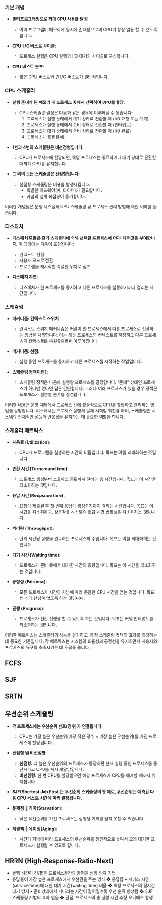 ### 기본 개념

- **멀티프로그래밍으로 최대 CPU 사용률 달성**:
    - 여러 프로그램이 메모리에 동시에 존재함으로써 CPU가 항상 일을 할 수 있도록 합니다.

- **CPU-I/O 버스트 사이클**:
    - 프로세스 실행은 CPU 실행과 I/O 대기의 사이클로 구성됩니다.

- **CPU 버스트 분포**:
    - 짧은 CPU 버스트와 긴 I/O 버스트가 일반적입니다.

### CPU 스케줄러

- **실행 준비가 된 메모리 내 프로세스 중에서 선택하여 CPU를 할당**:
    - CPU 스케줄링 결정은 다음과 같은 경우에 이루어질 수 있습니다:
        1. 프로세스가 실행 상태에서 대기 상태로 전환할 때 (I/O 요청 또는 대기)
        2. 프로세스가 실행 상태에서 준비 상태로 전환할 때 (인터럽트)
        3. 프로세스가 대기 상태에서 준비 상태로 전환할 때 (I/O 완료)
        4. 프로세스가 종료될 때.

- **1번과 4번의 스케줄링은 비선점형입니다**:
    - CPU가 프로세스에 할당되면, 해당 프로세스는 종료하거나 대기 상태로 전환할 때까지 CPU를 유지합니다.

- **그 외의 모든 스케줄링은 선점형입니다**:
    - 선점형 스케줄링은 비용을 발생시킵니다.
        - 특별한 하드웨어(예: 타이머)가 필요합니다.
        - 커널의 설계 복잡성이 증가합니다.

이러한 개념들은 운영 시스템의 CPU 스케줄링 및 프로세스 관리 방법에 대한 이해를 돕습니다.


### 디스패처

- **디스패처 모듈은 단기 스케줄러에 의해 선택된 프로세스에 CPU 제어권을 부여합니다**. 이 과정에는 다음이 포함됩니다:
    
    - 컨텍스트 전환
    - 사용자 모드로 전환
    - 프로그램을 재시작할 적절한 위치로 점프
- **디스패치 지연**:
    
    - 디스패처가 한 프로세스를 중지하고 다른 프로세스를 실행하기까지 걸리는 시간입니다.

### 스케줄링

- **메커니즘: 컨텍스트 스위치**:
    
    - 컨텍스트 스위치 메커니즘은 커널이 한 프로세스에서 다른 프로세스로 전환하는 방법을 처리합니다. 이는 해당 프로세스의 컨텍스트를 저장하고 다른 프로세스의 컨텍스트를 복원함으로써 이루어집니다.
- **메커니즘: 선점**:
    
    - 실행 중인 프로세스를 중지하고 다른 프로세스를 시작하는 작업입니다.
- **스케줄링 정책이란?**:
    
    - 스케줄링 정책은 다음에 실행할 프로세스를 결정합니다. "준비" 상태인 프로세스가 하나만 있다면 답은 간단합니다. 그러나 여러 프로세스가 있을 경우 정책은 프로세스가 실행될 순서를 결정합니다.

이러한 내용은 운영 체제에서 프로세스 간에 효율적으로 CPU를 할당하고 관리하는 방법을 설명합니다. 디스패처는 프로세스 실행의 실제 시작점 역할을 하며, 스케줄링은 시스템의 전체적인 성능과 반응성을 유지하는 데 중요한 역할을 합니다.

### 스케줄러 메트릭스

- **사용률 (Utilization)**:
    
    - CPU가 프로그램을 실행하는 시간의 비율입니다. 목표는 이를 최대화하는 것입니다.
- **반환 시간 (Turnaround time)**:
    
    - 프로세스 생성부터 프로세스 종료까지 걸리는 총 시간입니다. 목표는 이 시간을 최소화하는 것입니다.
- **응답 시간 (Response time)**:
    
    - 요청이 제출된 후 첫 번째 응답이 생성되기까지 걸리는 시간입니다. 목표는 이 시간을 최소화하고, 상호작용 시스템의 응답 시간 변동성을 최소화하는 것입니다.
- **처리량 (Throughput)**:
    
    - 단위 시간당 실행을 완료하는 프로세스의 수입니다. 목표는 이를 최대화하는 것입니다.
- **대기 시간 (Waiting time)**:
    
    - 프로세스가 준비 큐에서 대기한 시간의 총량입니다. 목표는 이 시간을 최소화하는 것입니다.
- **공정성 (Fairness)**:
    
    - 모든 프로세스가 시간이 지남에 따라 동일한 CPU 시간을 얻는 것입니다. 목표는 기아 현상이 없도록 하는 것입니다.
- **진행 (Progress)**:
    
    - 프로세스가 전진 진행을 할 수 있도록 하는 것입니다. 목표는 커널 인터럽트를 최소화하는 것입니다.

이러한 메트릭스는 스케줄러의 성능을 평가하고, 특정 스케줄링 정책의 효과를 측정하는 데 중요한 기준입니다. 각 메트릭스는 시스템의 효율성과 공정성을 유지하면서 사용자와 프로세스의 요구를 충족시키는 데 도움을 줍니다.

## FCFS

## SJF

## SRTN

## 우선순위 스케줄링

- **각 프로세스에는 우선순위 번호(정수)가 연결됩니다**:
    
    - CPU는 가장 높은 우선순위(가장 작은 정수 = 가장 높은 우선순위)를 가진 프로세스에 할당됩니다.
- **선점형 및 비선점형**:
    
    - **선점형**: 더 높은 우선순위의 프로세스가 등장하면 현재 실행 중인 프로세스를 중단시키고 CPU를 즉시 재할당합니다.
    - **비선점형**: 한 번 CPU를 할당받으면 해당 프로세스가 CPU를 해제할 때까지 유지합니다.
- **SJF(Shortest Job First)는 우선순위 스케줄링의 한 예로, 우선순위는 예측된 다음 CPU 버스트 시간에 따라 결정됩니다**.
    
- **문제점  기아(Starvation)**:
    
    - 낮은 우선순위를 가진 프로세스는 실행될 기회를 얻지 못할 수 있습니다.
- **해결책  에이징(Aging)**:
    
    - 시간이 지남에 따라 프로세스의 우선순위를 점진적으로 높여서 오래 대기한 프로세스가 실행될 수 있도록 합니다.

## HRRN (High-Response-Ratio-Next)
* 실행 시간이 긴/짧은 프로세스들간의 불평등 심화 방지 기법
* 응답률이 가장 높은 프로세스에게 우선권을 주는 방식
❖ 응답률
▪ 서비스 시간(service time)에 대한 대기 시간(waiting time) 비율
❖ 특정 프로세스의 장시간 대기 방지
▪ 준비상태에서 기다리는 시간이 길어질수록 우선 순위 향상됨
❖ SJF 스케줄링 기법의 효과 얻음
❖ 단점: 프로세스의 총 실행 시간 추정 오버헤드 발생

